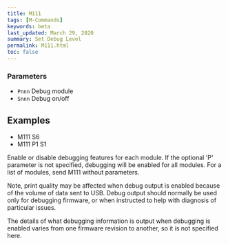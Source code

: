 ```yaml
---
title: M111
tags: [M-Commands] 
keywords: beta 
last_updated: March 29, 2020 
summary: Set Debug Level 
permalink: M111.html
toc: false 
---
```



### Parameters

* `Pnnn` Debug module
* `Snnn` Debug on/off

## Examples

* M111 S6
* M111 P1 S1

Enable or disable debugging features for each module. If the optional 'P' parameter is not specified, debugging will be enabled for all modules. For a list of modules, send M111 without parameters.

Note, print quality may be affected when debug output is enabled because of the volume of data sent to USB. Debug output should normally be used only for debugging firmware, or when instructed to help with diagnosis of particular issues.

The details of what debugging information is output when debugging is enabled varies from one firmware revision to another, so it is not specified here.

